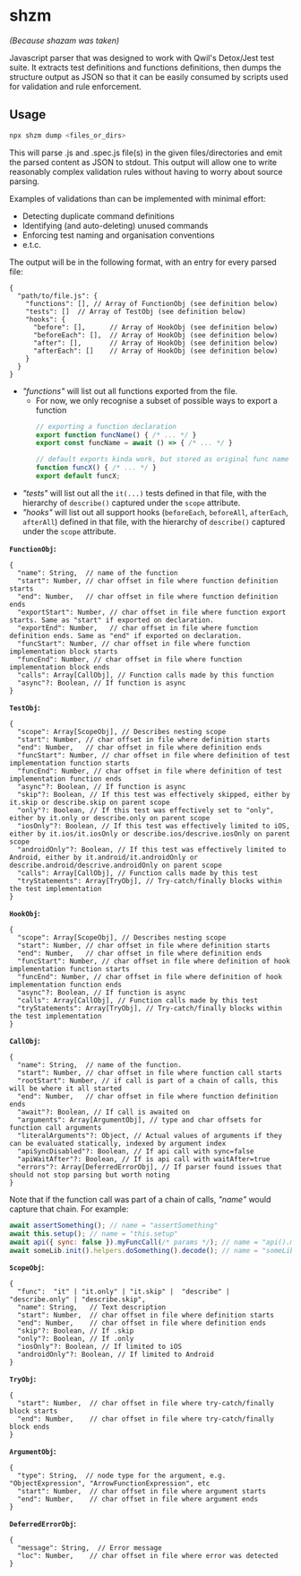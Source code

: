 # shzm
_(Because shazam was taken)_

Javascript parser that was designed to work with Qwil's Detox/Jest test suite. 
It extracts test definitions and functions definitions, then dumps the structure output as JSON so that
it can be easily consumed by scripts used for validation and rule enforcement.

## Usage

```bash
npx shzm dump <files_or_dirs> 
```

This will parse .js and .spec.js file(s) in the given files/directories and emit the parsed content as JSON to stdout.
This output will allow one to write reasonably complex validation rules without having to worry about source parsing.

Examples of validations than can be implemented with minimal effort:
* Detecting duplicate command definitions
* Identifying (and auto-deleting) unused commands
* Enforcing test naming and organisation conventions
* e.t.c.

The output will be in the following format, with an entry for every parsed file:
```text
{
  "path/to/file.js": {
    "functions": [], // Array of FunctionObj (see definition below)
    "tests": []  // Array of TestObj (see definition below)
    "hooks": {
      "before": [],      // Array of HookObj (see definition below)
      "beforeEach": [],  // Array of HookObj (see definition below)
      "after": [],       // Array of HookObj (see definition below)
      "afterEach": []    // Array of HookObj (see definition below)
    }
  }
}
```

* _"functions"_ will list out all functions exported from the file.
   * For now, we only recognise a subset of possible ways to export a function
     ```javascript
     // exporting a function declaration
     export function funcName() { /* ... */ }
     export const funcName = await () => { /* ... */ }
     
     // default exports kinda work, but stored as original func name not "default"
     function funcX() { /* ... */ }
     export default funcX; 
     ```
* _"tests"_ will list out all the `it(...)` tests defined in that file, with the hierarchy of `describe()` captured 
  under the `scope` attribute.
* _"hooks"_ will list out all support hooks (`beforeEach`, `beforeAll`, `afterEach`, `afterAll`) defined in that file, 
  with the hierarchy of `describe()` captured under the `scope` attribute.
  
**`FunctionObj`:**
```text
{
  "name": String,  // name of the function
  "start": Number, // char offset in file where function definition starts
  "end": Number,   // char offset in file where function definition ends
  "exportStart": Number, // char offset in file where function export starts. Same as "start" if exported on declaration.
  "exportEnd": Number,   // char offset in file where function definition ends. Same as "end" if exported on declaration.
  "funcStart": Number, // char offset in file where function implementation block starts
  "funcEnd": Number, // char offset in file where function implementation block ends
  "calls": Array[CallObj], // Function calls made by this function
  "async"?: Boolean, // If function is async
}
```

**`TestObj`:**
```text
{
  "scope": Array[ScopeObj], // Describes nesting scope
  "start": Number, // char offset in file where definition starts
  "end": Number,   // char offset in file where definition ends
  "funcStart": Number, // char offset in file where definition of test implementation function starts
  "funcEnd": Number, // char offset in file where definition of test implementation function ends
  "async"?: Boolean, // If function is async
  "skip"?: Boolean, // If this test was effectively skipped, either by it.skip or describe.skip on parent scope
  "only"?: Boolean, // If this test was effectively set to "only", either by it.only or describe.only on parent scope
  "iosOnly"?: Boolean, // If this test was effectively limited to iOS, either by it.ios/it.iosOnly or describe.ios/descrive.iosOnly on parent scope
  "androidOnly"?: Boolean, // If this test was effectively limited to Android, either by it.android/it.androidOnly or describe.android/descrive.androidOnly on parent scope
  "calls": Array[CallObj], // Function calls made by this test
  "tryStatements": Array[TryObj], // Try-catch/finally blocks within the test implementation
}
```

**`HookObj`:**
```text
{
  "scope": Array[ScopeObj], // Describes nesting scope
  "start": Number, // char offset in file where definition starts
  "end": Number,   // char offset in file where definition ends
  "funcStart": Number, // char offset in file where definition of hook implementation function starts
  "funcEnd": Number, // char offset in file where definition of hook implementation function ends
  "async"?: Boolean, // If function is async
  "calls": Array[CallObj], // Function calls made by this test
  "tryStatements": Array[TryObj], // Try-catch/finally blocks within the test implementation
}
```

**`CallObj`:**
```text
{
  "name": String,  // name of the function.
  "start": Number, // char offset in file where function call starts
  "rootStart": Number, // if call is part of a chain of calls, this will be where it all started
  "end": Number,   // char offset in file where function definition ends
  "await"?: Boolean, // If call is awaited on
  "arguments": Array[ArgumentObj], // type and char offsets for function call arguments 
  "literalArguments"?: Object, // Actual values of arguments if they can be evaluated statically, indexed by argument index
  "apiSyncDisabled"?: Boolean, // If api call with sync=false
  "apiWaitAfter"?: Boolean, // If is api call with waitAfter=true
  "errors"?: Array[DeferredErrorObj], // If parser found issues that should not stop parsing but worth noting
}
```

Note that if the function call was part of a chain of calls, _"name"_ would capture that chain. For example:
```javascript
await assertSomething(); // name = "assertSomething"
await this.setup(); // name = "this.setup"
await api({ sync: false }).myFuncCall(/* params */); // name = "api().myFuncCall"
await someLib.init().helpers.doSomething().decode(); // name = "someLib.init().helpers.doSomething().decode"
```

**`ScopeObj`:**
```text
{
  "func":  "it" | "it.only" | "it.skip" |  "describe" | "describe.only" | "describe.skip",
  "name": String,   // Text description 
  "start": Number,  // char offset in file where definition starts
  "end": Number,    // char offset in file where definition ends
  "skip"?: Boolean, // If .skip
  "only"?: Boolean, // If .only
  "iosOnly"?: Boolean, // If limited to iOS
  "androidOnly"?: Boolean, // If limited to Android
}
```

**`TryObj`:**
```text
{
  "start": Number,  // char offset in file where try-catch/finally block starts
  "end": Number,    // char offset in file where try-catch/finally block ends
}
```

**`ArgumentObj`:**
```text
{
  "type": String,  // node type for the argument, e.g. "ObjectExpression", "ArrowFunctionExpression", etc
  "start": Number,  // char offset in file where argument starts
  "end": Number,    // char offset in file where argument ends
}
```

**`DeferredErrorObj`:**
```text
{
  "message": String,  // Error message
  "loc": Number,    // char offset in file where error was detected
}
```

